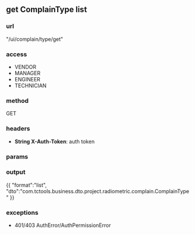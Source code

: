 ## get ComplainType list ##
### url ###
"/ui/complain/type/get"
### access ###
* VENDOR
* MANAGER
* ENGINEER
* TECHNICIAN
### method ###
GET
### headers ###
* **String X-Auth-Token**: auth token
### params ###

### output ###
{{
"format":"list",
"dto":"com.tctools.business.dto.project.radiometric.complain.ComplainType"
}}
### exceptions ###
* 401/403 AuthError/AuthPermissionError